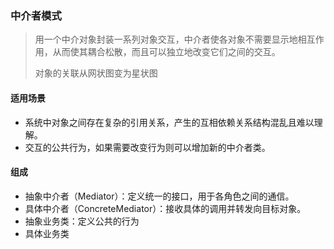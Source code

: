### 中介者模式

> 用一个中介对象封装一系列对象交互，中介者使各对象不需要显示地相互作用，从而使其耦合松散，而且可以独立地改变它们之间的交互。
>
> 对象的关联从网状图变为星状图

#### 适用场景

* 系统中对象之间存在复杂的引用关系，产生的互相依赖关系结构混乱且难以理解。
* 交互的公共行为，如果需要改变行为则可以增加新的中介者类。

#### 组成

* 抽象中介者（Mediator）：定义统一的接口，用于各角色之间的通信。
* 具体中介者（ConcreteMediator）：接收具体的调用并转发向目标对象。
* 抽象业务类：定义公共的行为
* 具体业务类

